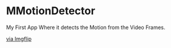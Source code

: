# MMotionDetector
My First App Where it detects the Motion from the Video Frames.

<a href="https://imgflip.com/gif/4lzbw6">via Imgflip</a></p></div>
